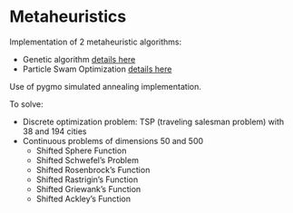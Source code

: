 # Metaheuristics 
 
Implementation of 2 metaheuristic algorithms:
- Genetic algorithm [details here](GA/README.md)
- Particle Swam Optimization [details here](PSO/README.md)

Use of pygmo simulated annealing implementation.

To solve:
- Discrete optimization problem: TSP (traveling salesman problem) with 38 and 194 cities
- Continuous problems of dimensions 50 and 500
  - Shifted Sphere Function
  - Shifted Schwefel’s Problem 
  - Shifted Rosenbrock’s Function 
  - Shifted Rastrigin’s Function 
  - Shifted Griewank’s Function
  - Shifted Ackley’s Function 
